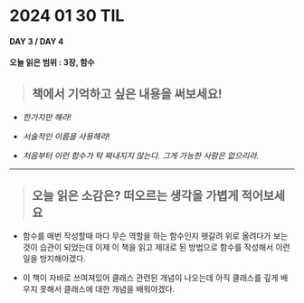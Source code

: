 # **2024 01 30 TIL**

#### **DAY 3 / DAY 4** &nbsp;

**오늘 읽은 범위 : 3장, 함수**

> ## 책에서 기억하고 싶은 내용을 써보세요!

- _한가지만 해라!_
  &nbsp;

- _서술적인 이름을 사용해라!_

- _처음부터 이런 함수가 탁 짜내지지 않는다. 그게 가능한 사람은 없으리라._

---

> ## 오늘 읽은 소감은? 떠오르는 생각을 가볍게 적어보세요

- 함수를 매번 작성할때 마다 무슨 역할을 하는 함수인지 헷갈려 위로 올려다가 보는 것이 습관이 되었는데 이제 이 책을 읽고 제대로 된 방법으로 함수를 작성해서 이런 일을 방지해야겠다.
  &nbsp;

- 이 책이 자바로 쓰여져있어 클래스 관련된 개념이 나오는데 아직 클래스를 깊게 배우지 못해서 클래스에 대한 개념을 배워야겠다.
